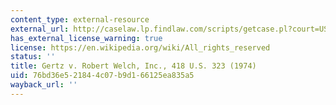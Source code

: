 ```yaml
---
content_type: external-resource
external_url: http://caselaw.lp.findlaw.com/scripts/getcase.pl?court=US&vol=418&invol=323
has_external_license_warning: true
license: https://en.wikipedia.org/wiki/All_rights_reserved
status: ''
title: Gertz v. Robert Welch, Inc., 418 U.S. 323 (1974)
uid: 76bd36e5-2184-4c07-b9d1-66125ea835a5
wayback_url: ''
---
```

